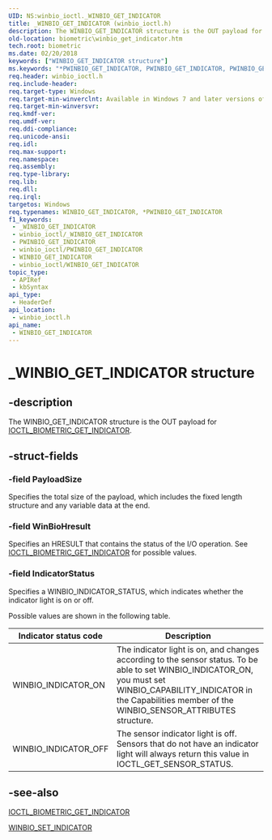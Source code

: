 ```yaml
---
UID: NS:winbio_ioctl._WINBIO_GET_INDICATOR
title: _WINBIO_GET_INDICATOR (winbio_ioctl.h)
description: The WINBIO_GET_INDICATOR structure is the OUT payload for IOCTL_BIOMETRIC_GET_INDICATOR.
old-location: biometric\winbio_get_indicator.htm
tech.root: biometric
ms.date: 02/20/2018
keywords: ["WINBIO_GET_INDICATOR structure"]
ms.keywords: "*PWINBIO_GET_INDICATOR, PWINBIO_GET_INDICATOR, PWINBIO_GET_INDICATOR structure pointer [Biometric Devices], WINBIO_GET_INDICATOR, WINBIO_GET_INDICATOR structure [Biometric Devices], _WINBIO_GET_INDICATOR, biometric.winbio_get_indicator, biometric_ref_2ff9c2b7-38fd-4419-aa90-a87cceef3cda.xml, winbio_ioctl/PWINBIO_GET_INDICATOR, winbio_ioctl/WINBIO_GET_INDICATOR"
req.header: winbio_ioctl.h
req.include-header: 
req.target-type: Windows
req.target-min-winverclnt: Available in Windows 7 and later versions of Windows.
req.target-min-winversvr: 
req.kmdf-ver: 
req.umdf-ver: 
req.ddi-compliance: 
req.unicode-ansi: 
req.idl: 
req.max-support: 
req.namespace: 
req.assembly: 
req.type-library: 
req.lib: 
req.dll: 
req.irql: 
targetos: Windows
req.typenames: WINBIO_GET_INDICATOR, *PWINBIO_GET_INDICATOR
f1_keywords:
 - _WINBIO_GET_INDICATOR
 - winbio_ioctl/_WINBIO_GET_INDICATOR
 - PWINBIO_GET_INDICATOR
 - winbio_ioctl/PWINBIO_GET_INDICATOR
 - WINBIO_GET_INDICATOR
 - winbio_ioctl/WINBIO_GET_INDICATOR
topic_type:
 - APIRef
 - kbSyntax
api_type:
 - HeaderDef
api_location:
 - winbio_ioctl.h
api_name:
 - WINBIO_GET_INDICATOR
---
```


# _WINBIO_GET_INDICATOR structure


## -description

The WINBIO_GET_INDICATOR structure is the OUT payload for <a href="/windows-hardware/drivers/ddi/winbio_ioctl/ni-winbio_ioctl-ioctl_biometric_get_indicator">IOCTL_BIOMETRIC_GET_INDICATOR</a>.

## -struct-fields

### -field PayloadSize

Specifies the total size of the payload, which includes the fixed length structure and any variable data at the end.

### -field WinBioHresult

Specifies an HRESULT that contains the status of the I/O operation. See <a href="/windows-hardware/drivers/ddi/winbio_ioctl/ni-winbio_ioctl-ioctl_biometric_get_indicator">IOCTL_BIOMETRIC_GET_INDICATOR</a> for possible values.

### -field IndicatorStatus

Specifies a WINBIO_INDICATOR_STATUS, which indicates whether the indicator light is on or off.

Possible values are shown in the following table.

|Indicator status code|Description|
|--- |--- |
|WINBIO_INDICATOR_ON|The indicator light is on, and changes according to the sensor status.  To be able to set WINBIO_INDICATOR_ON, you must set WINBIO_CAPABILITY_INDICATOR in the Capabilities member of the WINBIO_SENSOR_ATTRIBUTES structure.|
|WINBIO_INDICATOR_OFF|The sensor indicator light is off.  Sensors that do not have an indicator light will always return this value in IOCTL_GET_SENSOR_STATUS.|

## -see-also

<a href="/windows-hardware/drivers/ddi/winbio_ioctl/ni-winbio_ioctl-ioctl_biometric_get_indicator">IOCTL_BIOMETRIC_GET_INDICATOR</a>

<a href="/windows-hardware/drivers/ddi/winbio_ioctl/ns-winbio_ioctl-_winbio_set_indicator">WINBIO_SET_INDICATOR</a>
